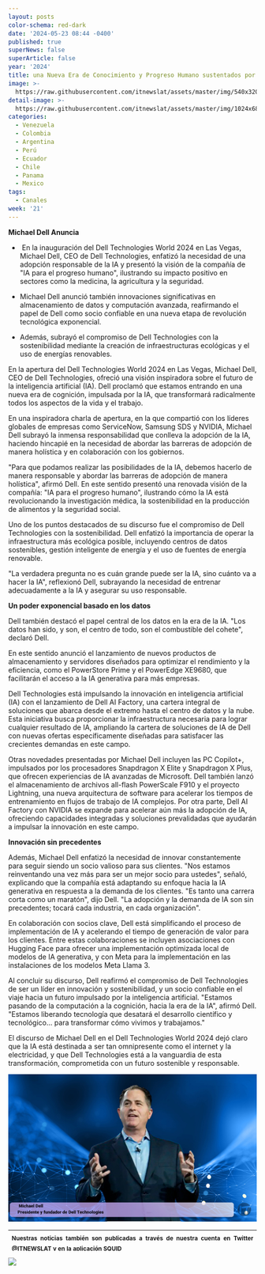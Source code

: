 ```yaml
---
layout: posts
color-schema: red-dark
date: '2024-05-23 08:44 -0400'
published: true
superNews: false
superArticle: false
year: '2024'
title: una Nueva Era de Conocimiento y Progreso Humano sustentados por la I A
image: >-
  https://raw.githubusercontent.com/itnewslat/assets/master/img/540x320/Michael-Dell-p.jpg
detail-image: >-
  https://raw.githubusercontent.com/itnewslat/assets/master/img/1024x680/Michael-Dell-g.jpg
categories:
  - Venezuela
  - Colombia
  - Argentina
  - Perú
  - Ecuador
  - Chile
  - Panama
  - Mexico
tags:
  - Canales
week: '21'
---
```

**Michael Dell Anuncia**

-  En la inauguración del Dell Technologies World 2024 en Las Vegas, Michael Dell, CEO de Dell Technologies, enfatizó la necesidad de una adopción responsable de la IA y presentó la visión de la compañía de "IA para el progreso humano", ilustrando su impacto positivo en sectores como la medicina, la agricultura y la seguridad.

- Michael Dell anunció también innovaciones significativas en almacenamiento de datos y computación avanzada, reafirmando el papel de Dell como socio confiable en una nueva etapa de revolución tecnológica exponencial.

- Además, subrayó el compromiso de Dell Technologies con la sostenibilidad mediante la creación de infraestructuras ecológicas y el uso de energías renovables.

En la apertura del Dell Technologies World 2024 en Las Vegas, Michael Dell, CEO de Dell Technologies, ofreció una visión inspiradora sobre el futuro de la inteligencia artificial (IA). Dell proclamó que estamos entrando en una nueva era de cognición, impulsada por la IA, que transformará radicalmente todos los aspectos de la vida y el trabajo.

En una inspiradora charla de apertura, en la que compartió con los líderes globales de empresas como ServiceNow, Samsung SDS y NVIDIA, Michael Dell subrayó la inmensa responsabilidad que conlleva la adopción de la IA, haciendo hincapié en la necesidad de abordar las barreras de adopción de manera holística y en colaboración con los gobiernos.

"Para que podamos realizar las posibilidades de la IA, debemos hacerlo de manera responsable y abordar las barreras de adopción de manera holística", afirmó Dell. En este sentido presentó una renovada visión de la compañía: "IA para el progreso humano", ilustrando cómo la IA está revolucionando la investigación médica, la sostenibilidad en la producción de alimentos y la seguridad social.

Uno de los puntos destacados de su discurso fue el compromiso de Dell Technologies con la sostenibilidad. Dell enfatizó la importancia de operar la infraestructura más ecológica posible, incluyendo centros de datos sostenibles, gestión inteligente de energía y el uso de fuentes de energía renovable.

"La verdadera pregunta no es cuán grande puede ser la IA, sino cuánto va a hacer la IA", reflexionó Dell, subrayando la necesidad de entrenar adecuadamente a la IA y asegurar su uso responsable.

**Un poder exponencial basado en los datos**

Dell también destacó el papel central de los datos en la era de la IA. "Los datos han sido, y son, el centro de todo, son el combustible del cohete", declaró Dell.

En este sentido anunció el lanzamiento de nuevos productos de almacenamiento y servidores diseñados para optimizar el rendimiento y la eficiencia, como el PowerStore Prime y el PowerEdge XE9680, que facilitarán el acceso a la IA generativa para más empresas.

Dell Technologies está impulsando la innovación en inteligencia artificial (IA) con el lanzamiento de Dell AI Factory, una cartera integral de soluciones que abarca desde el extremo hasta el centro de datos y la nube. Esta iniciativa busca proporcionar la infraestructura necesaria para lograr cualquier resultado de IA, ampliando la cartera de soluciones de IA de Dell con nuevas ofertas específicamente diseñadas para satisfacer las crecientes demandas en este campo.

Otras novedades presentadas por Michael Dell incluyen las PC Copilot+, impulsados por los procesadores Snapdragon X Elite y Snapdragon X Plus, que ofrecen experiencias de IA avanzadas de Microsoft. Dell también lanzó el almacenamiento de archivos all-flash PowerScale F910 y el proyecto Lightning, una nueva arquitectura de software para acelerar los tiempos de entrenamiento en flujos de trabajo de IA complejos. Por otra parte, Dell AI Factory con NVIDIA se expande para acelerar aún más la adopción de IA, ofreciendo capacidades integradas y soluciones prevalidadas que ayudarán a impulsar la innovación en este campo.

**Innovación sin precedentes**

Además, Michael Dell enfatizó la necesidad de innovar constantemente para seguir siendo un socio valioso para sus clientes. "Nos estamos reinventando una vez más para ser un mejor socio para ustedes", señaló, explicando que la compañía está adaptando su enfoque hacia la IA generativa en respuesta a la demanda de los clientes. "Es tanto una carrera corta como un maratón", dijo Dell. "La adopción y la demanda de IA son sin precedentes; tocará cada industria, en cada organización".

En colaboración con socios clave, Dell está simplificando el proceso de implementación de IA y acelerando el tiempo de generación de valor para los clientes. Entre estas colaboraciones se incluyen asociaciones con Hugging Face para ofrecer una implementación optimizada local de modelos de IA generativa, y con Meta para la implementación en las instalaciones de los modelos Meta Llama 3.

Al concluir su discurso, Dell reafirmó el compromiso de Dell Technologies de ser un líder en innovación y sostenibilidad, y un socio confiable en el viaje hacia un futuro impulsado por la inteligencia artificial. "Estamos pasando de la computación a la cognición, hacia la era de la IA", afirmó Dell. "Estamos liberando tecnología que desatará el desarrollo científico y tecnológico... para transformar cómo vivimos y trabajamos."

El discurso de Michael Dell en el Dell Technologies World 2024 dejó claro que la IA está destinada a ser tan omnipresente como el internet y la electricidad, y que Dell Technologies está a la vanguardia de esta transformación, comprometida con un futuro sostenible y responsable.

![](https://raw.githubusercontent.com/itnewslat/assets/master/img/540x320/Michael-Dell-p.jpg)

<table style="height: 42px;" width="569">
<tbody>
<tr>
<td style="text-align: justify;"><sub><strong>Nuestras noticias también son publicadas a través de nuestra cuenta en Twitter <a href="https://twitter.com/itnewslat?lang=es">@ITNEWSLAT</a> y en la aplicación <a href="https://squidapp.co/en/">SQUID</a></strong></sub></td>
</tr>
</tbody>
</table>

<img src="https://tracker.metricool.com/c3po.jpg?hash=56f88a41e39ab42c063cc51676587a04"/>

